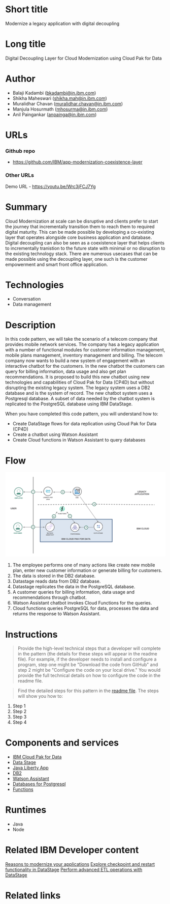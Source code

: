# Short title

Modernize a legacy application with digital decoupling

# Long title

Digital Decoupling Layer for Cloud Modernization using Cloud Pak for Data

# Author

* Balaji Kadambi (bkadambi@in.ibm.com)
* Shikha Maheswari (shikha.mah@in.ibm.com)
* Muralidhar Chavan (muralidhar.chavan@in.ibm.com)
* Manjula Hosurmath (mhosurma@in.ibm.com)
* Anil Paingankar (anpainga@in.ibm.com)

# URLs

### Github repo

* https://github.com/IBM/app-modernization-coexistence-layer

### Other URLs

Demo URL - https://youtu.be/Wrc3jFCJ7Yg

# Summary

Cloud Modernization at scale can be disruptive and clients prefer to start the journey that incrementally transition them to reach them to required digital maturity. This can be made possible by developing a co-existing layer that operates alongside core business application and database. Digital decoupling can also be seen as a coexistence layer that helps clients to incrementally tranistion to the future state with minimal or no disruption to the existing technology stack. There are numerous usecases that can be made possible using the decoupling layer, one such is the customer empowerment and smart front office application.

# Technologies

* Conversation
* Data management

# Description

In this code pattern, we will take the scenario of a telecom company that provides mobile network services. The company has a legacy application with a number of functional modules for customer information management, mobile plans management, inventory management and billing. The telecom company now wants to build a new system of engagement with an interactive chatbot for the customers. In the new chatbot the customers can query for billing information, data usage and also get plan recommendations. It is proposed to build this new chatbot using new technologies and capabilities of Cloud Pak for Data (CP4D) but without disrupting the existing legacy system. The legacy system uses a DB2 database and is the system of record. The new chatbot system uses a Postgresql database. A subset of data needed by the chatbot system is replicated to the PostgreSQL database using IBM DataStage.

When you have completed this code pattern, you will understand how to:
- Create DataStage flows for data replication using Cloud Pak for Data (CP4D)
- Create a chatbot using Watson Assistant
- Create Cloud functions in Watson Assistant to query databases

# Flow

![arch](images/architecture.png)

1. The employee performs one of many actions like create new mobile plan, enter new customer information or generate billing for customers.
2. The data is stored in the DB2 database.
3. Datastage reads data from DB2 database.
4. Datastage replicates the data in the PostgreSQL database.
5. A customer queries for billing information, data usage and recommendations through chatbot.
6. Watson Assistant chatbot invokes Cloud Functions for the queries.
7. Cloud functions queries PostgreSQL for data, processes the data and returns the response to Watson Assistant.


# Instructions

> Provide the high-level technical steps that a developer will complete in the pattern (the details for these steps will appear in the readme file). For example, if the developer needs to install and configure a program, step one might be "Download the code from GitHub" and step 2 might be "Configure the code on your local drive." You would provide the full technical details on how to configure the code in the readme file.

> Find the detailed steps for this pattern in the [readme file](https://github.com/IBM/app-modernization-coexistence-layer#readme). The steps will show you how to:

1. Step 1
2. Step 2
3. Step 3
4. Step 4

# Components and services

* [IBM Cloud Pak for Data](https://developer.ibm.com/components/cloud-pak-for-data/)
* [Data Stage](https://cloud.ibm.com/catalog/services/datastage)
* [Java Liberty App](https://cloud.ibm.com/developer/appservice/starter-kits/687d91f2-ba5c-3914-8da5-57876c1f772a/java-liberty-app)
* [DB2](https://cloud.ibm.com/catalog/services/db2)
* [Watson Assistant](https://cloud.ibm.com/catalog/services/watson-assistant)
* [Databases for Postgresql](https://cloud.ibm.com/databases/databases-for-postgresql/create)
* [Functions](https://cloud.ibm.com/openwhisk)

# Runtimes

* Java
* Node


# Related IBM Developer content
[Reasons to modernize your applications](https://developer.ibm.com/articles/reasons-to-modernize-your-applications)
[Explore checkpoint and restart functionality in DataStage](https://developer.ibm.com/articles/explore-checkpoint-and-restart-functionality-in-datastage)
[Perform advanced ETL operations with DataStage](https://developer.ibm.com/tutorials/perform-advanced-etl-operations-with-datastage)

# Related links




